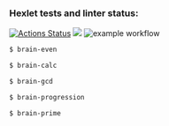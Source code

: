 ### Hexlet tests and linter status:
[![Actions Status](https://github.com/WitsonBair/frontend-project-lvl1/workflows/hexlet-check/badge.svg)](https://github.com/WitsonBair/frontend-project-lvl1/actions)
<a href="https://codeclimate.com/github/codeclimate/codeclimate/maintainability"><img src="https://api.codeclimate.com/v1/badges/a99a88d28ad37a79dbf6/maintainability" /></a>
![example workflow](https://github.com/WitsonBair/frontend-project-lvl1/actions/workflows/github-actions-demo.yml/badge.svg)
```sh
$ brain-even
```
<script id="asciicast-CkVjXAF9xE1mANWnEMtJ1dWBG" src="https://asciinema.org/a/CkVjXAF9xE1mANWnEMtJ1dWBG.js" async></script>
```sh
$ brain-calc
```
<script id="asciicast-0Ocy6AqTbwb2UWgeSmbFFvDzM" src="https://asciinema.org/a/0Ocy6AqTbwb2UWgeSmbFFvDzM.js" async></script>
```sh
$ brain-gcd
```
<script id="asciicast-Io60m2d1Vldu9JvWqvXbEhDU3" src="https://asciinema.org/a/Io60m2d1Vldu9JvWqvXbEhDU3.js" async></script>
```sh
$ brain-progression
```
<script id="asciicast-bcsH7CQuJOf12tRU1rO3vaHHJ" src="https://asciinema.org/a/bcsH7CQuJOf12tRU1rO3vaHHJ.js" async></script>
```sh
$ brain-prime
```
<script id="asciicast-eVUdopvGMgZ0u0nHfmeUHkasT" src="https://asciinema.org/a/eVUdopvGMgZ0u0nHfmeUHkasT.js" async></script>
